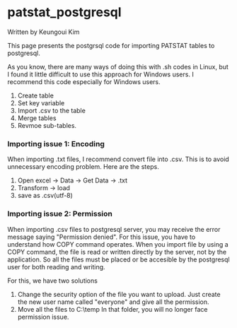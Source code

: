 # patstat_postgresql

Written by Keungoui Kim

This page presents the postgrsql code for importing PATSTAT tables to postgresql.

As you know, there are many ways of doing this with .sh codes in Linux,
but I found it little difficult to use this approach for Windows users.
I recommend this code especially for Windows users.

1. Create table
2. Set key variable
3. Import .csv to the table
4. Merge tables
5. Revmoe sub-tables.

### Importing issue 1: Encoding
When importing .txt files, I recommend convert file into .csv. This is to avoid unnecessary encoding problem.
Here are the steps.

1. Open excel -> Data -> Get Data -> .txt
2. Transform -> load
3. save as .csv(utf-8)

### Importing issue 2: Permission
When importing .csv files to postgresql server, you may receive the error message saying "Permission denied".
For this issue, you have to understand how COPY command operates. 
When you import file by using a COPY command, the file is read or written directly by the server, not by the application.
So all the files must be placed or be accesible by the postgresql user for both reading and writing. 

For this, we have two solutions
1. Change the security option of the file you want to upload. 
Just create the new user name called "everyone" and give all the permission.
2. Move all the files to C:\temp
In that folder, you will no longer face permission issue.
